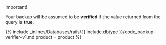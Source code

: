 
<div class="notice">
Important! 

Your backup will be assumed to be <b>verified</b> if the value returned from the query is <b>true</b>.
</div>
{% include _inlines/Databases/rails/{{ include.dbtype }}/code_backup-verifier-v1.md  product = product %} 

